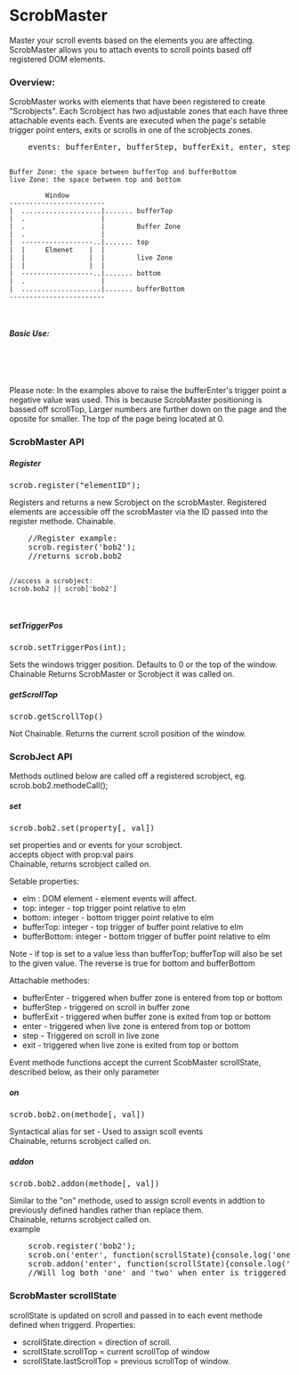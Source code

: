 ScrobMaster
====
Master your scroll events based on the elements you are affecting.<br />
ScrobMaster allows you to attach events to scroll points based off registered DOM elements.

<h3>Overview:</h3>
ScrobMaster works with elements that have been registered to create "Scrobjects". 
Each Scrobject has two adjustable zones that each have three attachable events each. 
Events are executed when the page's setable trigger point enters, exits or scrolls in one of the scrobjects zones.
<pre>
	events: bufferEnter, bufferStep, bufferExit, enter, step, exit
	
	Buffer Zone: the space between bufferTop and bufferBottom
	live Zone: the space between top and bottom
	
	         Window
	------------------------
	|  ....................|....... bufferTop
	|  .                   |
	|  .                   |        Buffer Zone
	|  .                   |
	|  ------------------..|....... top
	|  |     Elmenet    |  |
	|  |                |  |        live Zone
	|  |                |  |
	|  ------------------..|....... bottom
	|  .                   |
	|  ....................|....... bufferBottom
	------------------------
	
</pre>

<h5>Basic Use:</h5>
<pre>
	<script src="scrobMaster.js"></script>
	<script>
		//Basic Example: 
		// Register Element with ID of bob2 as a scrobject
		scrob.register('bob2');
		
		//set the bufferEnter event to trigger 100px above the element
		scrob.bob2.set("bufferTop", -100);

		// Set the enter event to change the background color
		// based on the direction of the scroll when event it triggered.
		scrob.bob2.on('enter', function(scrollState){
			this.elm.style.backgroundColor = (scrollState.direction == "up")? "red":"blue";
		});

		// Set exit event to revert the background color to white.
		scrob.bob2.on('exit', function(scrollState){
			this.elm.style.backgroundColor = "white";
		});
	</script>
</pre>
For ease of use ScrobMaster methodes can be chained and most accept objects to attach multiple events and set multiple properties at once. So the above could be reduced to:
<pre>
	<script src="scrobMaster.js"></script>
	<script>
		scrob.register('bob2').set({
			'bufferTop': -100,
			'enter': function(scrollState){this.elm.style.backgroundColor = (scrollState.direction == "up")? "red":"blue";},
			'exit': function(scrollState){this.elm.style.backgroundColor = "white";}
		});
	</script>
</pre>
Please note: In the examples above to raise the bufferEnter's trigger point a negative value was used. This is because ScrobMaster positioning is bassed off scrollTop, Larger numbers are further down on the page and the oposite for smaller. The top of the page being located at 0.
<h3>ScrobMaster API</h3>
<h5>Register</h5>
<pre>scrob.register("elementID");</pre>
Registers and returns a new Scrobject on the scrobMaster.
Registered elements are accessible off the scrobMaster via the ID passed into the register methode.
Chainable.
<pre>
	//Register example:
	scrob.register('bob2');
	//returns scrob.bob2
	
	//access a scrobject:
	scrob.bob2 || scrob['bob2']

</pre>

<h5>setTriggerPos</h5>
<pre>scrob.setTriggerPos(int);</pre>
Sets the windows trigger position.
Defaults to 0 or the top of the window.
Chainable Returns ScrobMaster or Scrobject it was called on.

<h5>getScrollTop</h5>
<pre>scrob.getScrollTop()</pre>
Not Chainable.
Returns the current scroll position of the window.

<h3>ScrobJect API</h3>
Methods outlined below are called off a registered scrobject, eg. scrob.bob2.methodeCall();

<h5>set</h5>
<pre>scrob.bob2.set(property[, val])</pre>

set properties and or events for your scrobject.<br />
accepts object with prop:val pairs<br />
Chainable, returns scrobject called on.<br />

Setable properties:
<ul>
	<li>elm : DOM element - element events will affect.</li>
	<li>top: integer  - top trigger point relative to elm</li>
	<li>bottom: integer  - bottom trigger point relative to elm</li>
	<li>bufferTop: integer  - top trigger of buffer point relative to elm</li>
	<li>bufferBottom: integer  - bottom trigger of buffer point relative to elm</li>
</ul>

Note - if top is set to a value less than bufferTop; bufferTop will also be set to the given value. The reverse is true for bottom and bufferBottom

Attachable methodes:
<ul>
	 <li>bufferEnter - triggered when buffer zone is entered from top or bottom</li>
	 <li>bufferStep - triggered on scroll in buffer zone</li>
	 <li>bufferExit -  triggered when buffer zone is exited from top or bottom</li>
	 <li>enter - triggered when live zone is entered from top or bottom</li>
	 <li>step - Triggered on scroll in live zone</li>
	 <li>exit - triggered when live zone is exited from top or bottom</li>
</ul>
Event methode functions accept the current ScobMaster scrollState, described below, as their only parameter

<h5>on</h5>
<pre>scrob.bob2.on(methode[, val])</pre>
Syntactical alias for set - Used to assign scoll events<br />
Chainable, returns scrobject called on.
<h5>addon</h5>
<pre>scrob.bob2.addon(methode[, val])</pre>
Similar to the "on" methode, used to assign scroll events in addtion to previously defined handles rather than replace them.<br />
Chainable, returns scrobject called on.<br />
example
<pre>
	scrob.register('bob2');
	scrob.on('enter', function(scrollState){console.log('one')});
	scrob.addon('enter', function(scrollState){console.log('two')});
	//Will log both 'one' and 'two' when enter is triggered
</pre>

<h3>ScrobMaster scrollState</h3>
scrollState is updated on scroll and passed in to each event methode defined when triggerd. 
Properties:
<ul>
	<li>scrollState.direction = direction of scroll.</li>
	<li>scrollState.scrollTop = current scrollTop of window</li>
	<li>scrollState.lastScrollTop = previous scrollTop of window.</li>
</ul>